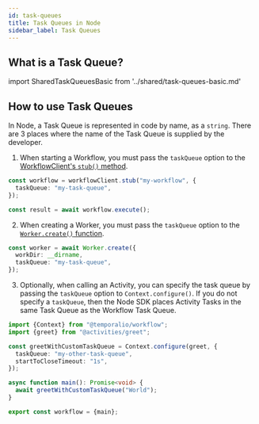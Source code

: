 ```yaml
---
id: task-queues
title: Task Queues in Node
sidebar_label: Task Queues
---
```


## What is a Task Queue?

import SharedTaskQueuesBasic from '../shared/task-queues-basic.md'

<SharedTaskQueuesBasic
workflowLink="/docs/java/workflows"
workerLink="/docs/java/workers"
/>

## How to use Task Queues

In Node, a Task Queue is represented in code by name, as a `string`.
There are 3 places where the name of the Task Queue is supplied by the developer.

1. When starting a Workflow, you must pass the `taskQueue` option to the [WorkflowClient's `stub()` method](https://nodejs.temporal.io/api/classes/client.workflowclient#stub).

```typescript
const workflow = workflowClient.stub("my-workflow", {
  taskQueue: "my-task-queue",
});

const result = await workflow.execute();
```

2. When creating a Worker, you must pass the `taskQueue` option to the [`Worker.create()` function](https://nodejs.temporal.io/api/classes/worker.worker-1#create).

```typescript
const worker = await Worker.create({
  workDir: __dirname,
  taskQueue: "my-task-queue",
});
```

3. Optionally, when calling an Activity, you can specify the task queue by passing the `taskQueue` option to `Context.configure()`. If you do not specify a `taskQueue`, then the Node SDK places Activity Tasks in the same Task Queue as the Workflow Task Queue.

```typescript
import {Context} from "@temporalio/workflow";
import {greet} from "@activities/greet";

const greetWithCustomTaskQueue = Context.configure(greet, {
  taskQueue: "my-other-task-queue",
  startToCloseTimeout: "1s",
});

async function main(): Promise<void> {
  await greetWithCustomTaskQueue("World");
}

export const workflow = {main};
```
